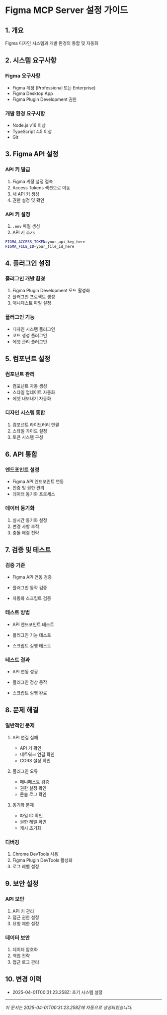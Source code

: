 # Figma MCP Server 설정 가이드

## 1. 개요

Figma 디자인 시스템과 개발 환경의 통합 및 자동화

## 2. 시스템 요구사항

### Figma 요구사항

- Figma 계정 (Professional 또는 Enterprise)
- Figma Desktop App
- Figma Plugin Development 권한

### 개발 환경 요구사항

- Node.js v16 이상
- TypeScript 4.5 이상
- Git

## 3. Figma API 설정

### API 키 발급

1. Figma 계정 설정 접속
2. Access Tokens 섹션으로 이동
3. 새 API 키 생성
4. 권한 설정 및 확인

### API 키 설정

1. `.env` 파일 생성
2. API 키 추가:

```bash
FIGMA_ACCESS_TOKEN=your_api_key_here
FIGMA_FILE_ID=your_file_id_here
```

## 4. 플러그인 설정

### 플러그인 개발 환경

1. Figma Plugin Development 모드 활성화
2. 플러그인 프로젝트 생성
3. 매니페스트 파일 설정

### 플러그인 기능

- 디자인 시스템 플러그인
- 코드 생성 플러그인
- 에셋 관리 플러그인

## 5. 컴포넌트 설정

### 컴포넌트 관리

- 컴포넌트 자동 생성
- 스타일 업데이트 자동화
- 에셋 내보내기 자동화

### 디자인 시스템 통합

1. 컴포넌트 라이브러리 연결
2. 스타일 가이드 설정
3. 토큰 시스템 구성

## 6. API 통합

### 엔드포인트 설정

- Figma API 엔드포인트 연동
- 인증 및 권한 관리
- 데이터 동기화 프로세스

### 데이터 동기화

1. 실시간 동기화 설정
2. 변경 사항 추적
3. 충돌 해결 전략

## 7. 검증 및 테스트

### 검증 기준

- Figma API 연동 검증

- 플러그인 동작 검증

- 자동화 스크립트 검증

### 테스트 방법

- API 엔드포인트 테스트

- 플러그인 기능 테스트

- 스크립트 실행 테스트

### 테스트 결과

- API 연동 성공

- 플러그인 정상 동작

- 스크립트 실행 완료

## 8. 문제 해결

### 일반적인 문제

1. API 연결 실패

   - API 키 확인
   - 네트워크 연결 확인
   - CORS 설정 확인

2. 플러그인 오류

   - 매니페스트 검증
   - 권한 설정 확인
   - 콘솔 로그 확인

3. 동기화 문제
   - 파일 ID 확인
   - 권한 레벨 확인
   - 캐시 초기화

### 디버깅

1. Chrome DevTools 사용
2. Figma Plugin DevTools 활성화
3. 로그 레벨 설정

## 9. 보안 설정

### API 보안

1. API 키 관리
2. 접근 권한 설정
3. 요청 제한 설정

### 데이터 보안

1. 데이터 암호화
2. 백업 전략
3. 접근 로그 관리

## 10. 변경 이력

- 2025-04-01T00:31:23.258Z: 초기 시스템 설정

---

_이 문서는 2025-04-01T00:31:23.258Z에 자동으로 생성되었습니다._
